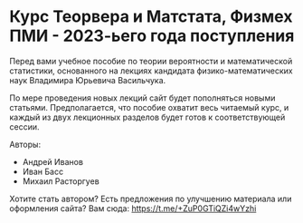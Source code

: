# Курс Теорвера и Матстата, Физмех ПМИ - 2023-ьего года поступления

Перед вами учебное пособие по теории вероятности и математической статистики, основанного на лекциях кандидата физико-математических наук Владимира Юрьевича Васильчука.

По мере проведения новых лекций сайт будет пополняться новыми статьями. Предполагается, что пособие охватит весь читаемый курс, и каждый из двух лекционных разделов будет готов к соответствующей сессии.

Авторы:
* Андрей Иванов 
* Иван Басс
* Михаил Расторгуев 

Хотите стать автором? Есть предложения по улучшению материала или оформления сайта? Вам сюда: https://t.me/+ZuP0GTiQZi4wYzhi